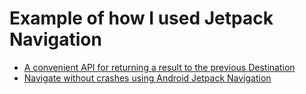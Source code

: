 # Example of how I used Jetpack Navigation 

* [A convenient API for returning a result to the previous Destination](https://vadzimv.dev/2021/07/24/jetpack-navigation-result-to-parent.html)
* [Navigate without crashes using Android Jetpack Navigation](https://vadzimv.dev/2021/07/26/android-jetpack-navigation-navigate-safe.html)
